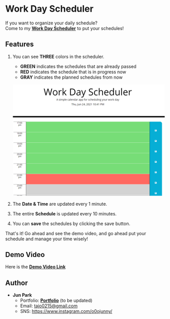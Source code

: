 # Work Day Scheduler
If you want to organize your daily schedule?   
Come to my [**Work Day Scheduler**](https://zzangu0215.github.io/Work_Day_Scheduler/) to put your schedules!

## Features

1. You can see **THREE** colors in the scheduler.
    - **GREEN** indicates the schedules that are already passed 
    - **RED** indicates the schedule that is in progress now
    - **GRAY** indicates the planned schedules from now

    ![Image Caption](images/three-colors.PNG)

2. The **Date & Time** are updated every 1 minute.
3. The entire **Schedule** is updated every 10 minutes.
4. You can **save** the schedules by clicking the save button.

That's it! Go ahead and see the demo video, and go ahead put your schedule and manage your time wisely!

## Demo Video

Here is the [**Demo Video Link**](https://youtu.be/vBB_upXuqXY)

## Author

- **Jun Park**
    - Portfolio: [**Portfolio**](https://zzangu0215.github.io/portfolio/) (to be updated)
    - Email: tajo0215@gmail.com
    - SNS: https://www.instagram.com/o0ojunny/